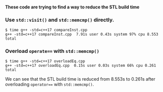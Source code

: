 #### These code are trying to find a way to reduce the STL build time

### Use `std::visit()` and `std::memcmp()` directly.
```shell
$ time g++ -std=c++17 compareInst.cpp
g++ -std=c++17 compareInst.cpp  7.91s user 0.43s system 97% cpu 8.553 total
```

### Overload `operate==` with `std::memcmp()` 
```shell
$ time g++ -std=c++17 overloadEq.cpp
g++ -std=c++17 overloadEq.cpp  0.15s user 0.03s system 66% cpu 0.261 total
```

We can see that the STL build time is reduced from 8.553s to 0.261s after overloading `operator==` with `std::memcmp()`.

